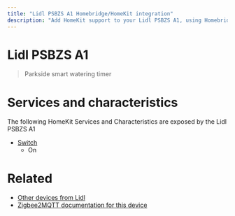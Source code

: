```yaml
---
title: "Lidl PSBZS A1 Homebridge/HomeKit integration"
description: "Add HomeKit support to your Lidl PSBZS A1, using Homebridge, Zigbee2MQTT and homebridge-z2m."
---
```

<!---
This file has been GENERATED using src/docgen/docgen.ts
DO NOT EDIT THIS FILE MANUALLY!
-->
# Lidl PSBZS A1
> Parkside smart watering timer


# Services and characteristics
The following HomeKit Services and Characteristics are exposed by
the Lidl PSBZS A1

* [Switch](../../switch.md)
  * On


# Related
* [Other devices from Lidl](../index.md#lidl)
* [Zigbee2MQTT documentation for this device](https://www.zigbee2mqtt.io/devices/PSBZS_A1.html)
